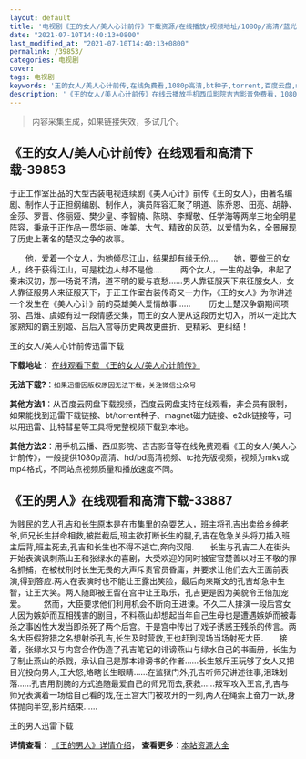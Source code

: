 ```yaml
---
layout: default
title: '电视剧《王的女人/美人心计前传》下载资源/在线播放/视频地址/1080p/高清/蓝光'
date: "2021-07-10T14:40:13+0800"
last_modified_at: "2021-07-10T14:40:13+0800"
permalink: /39853/
categories: 电视剧
cover:
tags: 电视剧
keywords: '王的女人/美人心计前传,在线免费看,1080p高清,bt种子,torrent,百度云盘,magnet,磁力链,迅雷下载资源'
description: '《王的女人/美人心计前传》在线云播放手机西瓜影院吉吉影音免费看，1080p高清bd/hd未删减完整版和tc抢先枪版，mkv/mp4格式，附带bt/torrent种子、magnet/磁力链、百度云盘、网盘资源迅雷下载链接'
---
```


>内容采集生成，如果链接失效，多试几个。


## 《王的女人/美人心计前传》在线观看和高清下载-39853

于正工作室出品的大型古装电视连续剧《美人心计》前传《王的女人》，由著名编剧、制作人于正担纲编剧、制作人，演员阵容汇聚了明道、陈乔恩、田亮、胡静、金莎、罗晋、佟丽娅、樊少皇、李智楠、陈晓、李耀敬、任学海等两岸三地全明星阵容，秉承于正作品一贯华丽、唯美、大气、精致的风范，以爱情为名，全景展现了历史上著名的楚汉之争的故事。</p>　　他，爱着一个女人，为她倾尽江山，结果却有缘无份....　　她，要做王的女人，终于获得江山，可是枕边人却不是他.... 　　两个女人，一生的战争，串起了秦末汉初，那一场说不清，道不明的爱与哀愁&hellip;…男人靠征服天下来征服女人，女人靠征服男人来征服天下，于正工作室古装传奇又一力作，《王的女人》为你讲述一个发生在《美人心计》前的英雄美人爱情故事&hellip;… 　　历史上楚汉争霸期间项羽、吕雉、虞姬有过一段情感交集，而王的女人便从这段历史切入，所以一定比大家熟知的霸王别姬、吕后入宫等历史典故更曲折、更精彩、更纠结！</p>


王的女人/美人心计前传迅雷下载

**下载地址**： [在线观看下载 《王的女人/美人心计前传》](https://www.993dy.com//vod-detail-id-12431.html) 


**无法下载?**：`如果迅雷因版权原因无法下载，关注微信公众号 `

**其他方法1**：从百度云网盘下载视频，百度云网盘支持在线观看，非会员有限制，如果能找到迅雷下载链接、bt/torrent种子、magnet磁力链接、e2dk链接等，可以用迅雷、比特彗星等工具将完整视频下载到本地。

**其他方法2**：用手机云播、西瓜影院、吉吉影音等在线免费观看《王的女人/美人心计前传》，一般提供1080p高清、hd/bd高清视频、tc抢先版视频，视频为mkv或mp4格式，不同站点视频质量和播放速度不同。


## 《王的男人》在线观看和高清下载-33887

为贱民的艺人孔吉和长生原本是在市集里的杂耍艺人，班主将孔吉出卖给乡绅老爷,师兄长生拼命相救,被拦截后,班主欲打断长生的腿,孔吉在危急关头将刀插入班主后背,班主死去,孔吉和长生也不得不逃亡,奔向汉阳.　　长生与孔吉二人在街头开始表演讽刺燕山王和张绿水的喜剧，大受欢迎的同时被宦官楚善以对王不敬的罪名抓捕，在被杖刑时长生无畏的大声斥责官员昏庸，并要求让他们去大王面前表演,得到答应.两人在表演时也不能让王露出笑脸，最后向来斯文的孔吉却急中生智，让王大笑。两人随即被王留在宫中让王取乐，孔吉更是因为美貌令王倍加宠爱。 　　然而，大臣要求他们利用机会不断向王进谏。不久二人排演一段后宫女人因为嫉妒而互相残害的剧目，不料燕山却想起当年自己生母也是遭遇嫉妒而被毒杀之事凶性大发当即杀死了两个后宫。于是宫中传出了戏子诱惑王残杀的传言。两名大臣假狩猎之名想射杀孔吉,长生及时营救,王也赶到现场当场射死大臣.　　接着，张绿水又与内宫合作伪造了孔吉笔记的诽谤燕山与绿水自己的书画册，长生为了制止燕山的杀戮，承认自己是那本诽谤书的作者&hellip;…长生怒斥王玩够了女人又把目光投向男人,王大怒,烙瞎长生眼睛......在监狱门外,孔吉听师兄讲述往事,泪珠划落......孔吉用割腕的方式追随最爱自己的师兄而去,获救......叛军攻入王宫,孔吉与师兄表演着一场给自己看的戏,在王宫大门被攻开的一刻,两人在绳索上奋力一跃,身体抛向半空,影片结束......


王的男人迅雷下载

**详情查看**： [《王的男人》详情介绍](/movie/33887/)， **查看更多**：[本站资源大全](/movie/t/all/)

